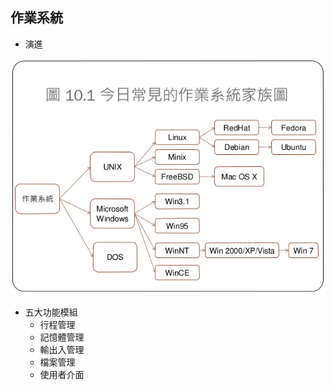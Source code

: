 ## 作業系統
* 演進

![Pic](https://github.com/brian891005/sp109b/blob/main/Note/IMG/作業系統.jpg)

* 五大功能模組
    * 行程管理
    * 記憶體管理
    * 輸出入管理
    * 檔案管理
    * 使用者介面